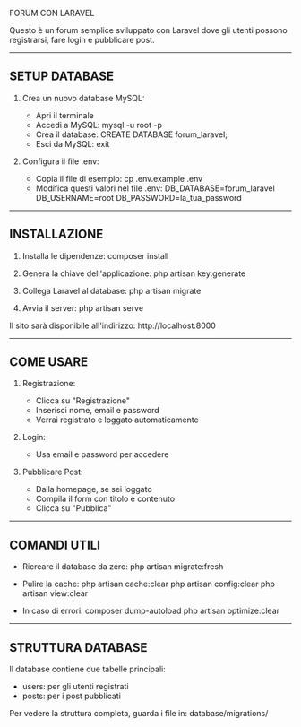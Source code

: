 FORUM CON LARAVEL

Questo è un forum semplice sviluppato con Laravel dove gli utenti possono registrarsi, fare login e pubblicare post.

--------------------
SETUP DATABASE
--------------------
1. Crea un nuovo database MySQL:
   - Apri il terminale
   - Accedi a MySQL: mysql -u root -p
   - Crea il database: CREATE DATABASE forum_laravel;
   - Esci da MySQL: exit

2. Configura il file .env:
   - Copia il file di esempio: cp .env.example .env
   - Modifica questi valori nel file .env:
     DB_DATABASE=forum_laravel
     DB_USERNAME=root
     DB_PASSWORD=la_tua_password

--------------------
INSTALLAZIONE
--------------------
1. Installa le dipendenze:
   composer install

2. Genera la chiave dell'applicazione:
   php artisan key:generate

3. Collega Laravel al database:
   php artisan migrate

4. Avvia il server:
   php artisan serve

Il sito sarà disponibile all'indirizzo: http://localhost:8000

--------------------
COME USARE
--------------------
1. Registrazione:
   - Clicca su "Registrazione"
   - Inserisci nome, email e password
   - Verrai registrato e loggato automaticamente

2. Login:
   - Usa email e password per accedere

3. Pubblicare Post:
   - Dalla homepage, se sei loggato
   - Compila il form con titolo e contenuto
   - Clicca su "Pubblica"

--------------------
COMANDI UTILI
--------------------
- Ricreare il database da zero:
  php artisan migrate:fresh

- Pulire la cache:
  php artisan cache:clear
  php artisan config:clear
  php artisan view:clear

- In caso di errori:
  composer dump-autoload
  php artisan optimize:clear

--------------------
STRUTTURA DATABASE
--------------------
Il database contiene due tabelle principali:
- users: per gli utenti registrati
- posts: per i post pubblicati

Per vedere la struttura completa, guarda i file in:
database/migrations/ 
